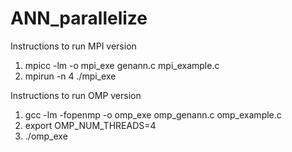 # ANN_parallelize


Instructions to run MPI version

  1. mpicc -lm -o mpi_exe genann.c mpi_example.c
  2. mpirun -n 4 ./mpi_exe

Instructions to run OMP version

  1. gcc -lm -fopenmp -o omp_exe omp_genann.c omp_example.c
  2. export OMP_NUM_THREADS=4
  3. ./omp_exe

